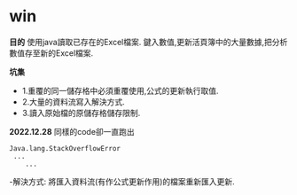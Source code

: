 # win
**目的**
使用java讀取已存在的Excel檔案.
鍵入數值,更新活頁簿中的大量數據,把分析數值存至新的Excel檔案.

**坑集**
- 1.重覆的同一儲存格中必須重覆使用,公式的更新執行取值.
- 2.大量的資料流寫入解決方式.
- 3.讀入原始檔的原儲存格儲存限制.

**2022.12.28**
同樣的code卻一直跑出

```java=+
Java.lang.StackOverflowError 
 ...
	...
```
-解決方式:
將匯入資料流(有作公式更新作用)的檔案重新匯入更新.
